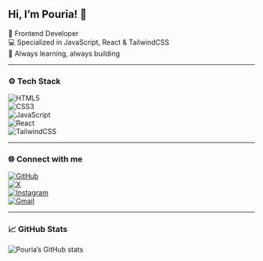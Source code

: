 ## Hi, I’m Pouria! 👋

🎯 Frontend Developer  
💻 Specialized in JavaScript, React & TailwindCSS  
🚀 Always learning, always building

---

### ⚙️ Tech Stack

![HTML5](https://img.shields.io/badge/HTML5-E34F26?logo=html5&logoColor=white&style=for-the-badge)  
![CSS3](https://img.shields.io/badge/CSS3-1572B6?logo=css3&logoColor=white&style=for-the-badge)  
![JavaScript](https://img.shields.io/badge/JavaScript-F7DF1E?logo=javascript&logoColor=black&style=for-the-badge)  
![React](https://img.shields.io/badge/React-20232A?logo=react&logoColor=61DAFB&style=for-the-badge)  
![TailwindCSS](https://img.shields.io/badge/TailwindCSS-06B6D4?logo=tailwindcss&logoColor=white&style=for-the-badge)

---
### 🌐 Connect with me

[![GitHub](https://img.shields.io/badge/GitHub-%2312100E.svg?style=for-the-badge&logo=github&logoColor=white)](https://github.com/porya13)  
[![X](https://img.shields.io/badge/X-%23000000.svg?style=for-the-badge&logo=X&logoColor=white)](https://twitter.com/poryaghafary0)  
[![Instagram](https://img.shields.io/badge/Instagram-%23E4405F.svg?style=for-the-badge&logo=instagram&logoColor=white)](https://instagram.com/porya__13)  
[![Gmail](https://img.shields.io/badge/Gmail-%23D14836.svg?style=for-the-badge&logo=gmail&logoColor=white)](mailto:poryaghafary0@gmail.com)


---

### 📈 GitHub Stats

![Pouria’s GitHub stats](https://github-readme-stats.vercel.app/api?username=porya13&show_icons=true&theme=tokyonight)
